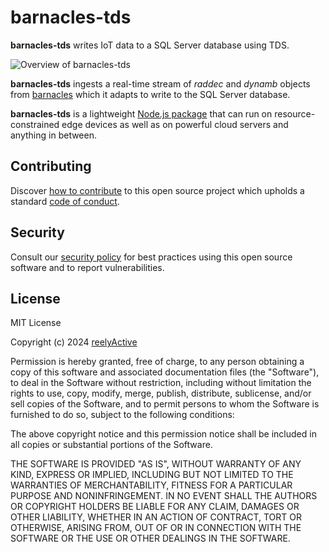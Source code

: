 barnacles-tds
=============

__barnacles-tds__ writes IoT data to a SQL Server database using TDS.

![Overview of barnacles-tds](https://reelyactive.github.io/barnacles-tds/images/overview.png)

__barnacles-tds__ ingests a real-time stream of _raddec_ and _dynamb_ objects from [barnacles](https://github.com/reelyactive/barnacles/) which it adapts to write to the SQL Server database.

__barnacles-tds__ is a lightweight [Node.js package](https://www.npmjs.com/package/barnacles-tds) that can run on resource-constrained edge devices as well as on powerful cloud servers and anything in between.


Contributing
------------

Discover [how to contribute](CONTRIBUTING.md) to this open source project which upholds a standard [code of conduct](CODE_OF_CONDUCT.md).


Security
--------

Consult our [security policy](SECURITY.md) for best practices using this open source software and to report vulnerabilities.


License
-------

MIT License

Copyright (c) 2024 [reelyActive](https://www.reelyactive.com)

Permission is hereby granted, free of charge, to any person obtaining a copy of this software and associated documentation files (the "Software"), to deal in the Software without restriction, including without limitation the rights to use, copy, modify, merge, publish, distribute, sublicense, and/or sell copies of the Software, and to permit persons to whom the Software is furnished to do so, subject to the following conditions:

The above copyright notice and this permission notice shall be included in all copies or substantial portions of the Software.

THE SOFTWARE IS PROVIDED "AS IS", WITHOUT WARRANTY OF ANY KIND, EXPRESS OR 
IMPLIED, INCLUDING BUT NOT LIMITED TO THE WARRANTIES OF MERCHANTABILITY, 
FITNESS FOR A PARTICULAR PURPOSE AND NONINFRINGEMENT. IN NO EVENT SHALL THE 
AUTHORS OR COPYRIGHT HOLDERS BE LIABLE FOR ANY CLAIM, DAMAGES OR OTHER 
LIABILITY, WHETHER IN AN ACTION OF CONTRACT, TORT OR OTHERWISE, ARISING FROM, 
OUT OF OR IN CONNECTION WITH THE SOFTWARE OR THE USE OR OTHER DEALINGS IN 
THE SOFTWARE.